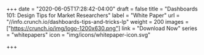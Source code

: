 +++
date = "2020-06-05T17:28:42-04:00"
draft = false
title = "Dashboards 101: Design Tips for Market Researchers"
label = "White Paper"
url = "//info.crunch.io/dashboards-tips-and-tricks-lp"
weight = 200
images = ["https://crunch.io/img/logo-1200x630.png"]
link = "Download Now"
series = "whitepapers"
icon = "img/icons/whitepaper-icon.svg"

+++
